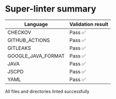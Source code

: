 # Super-linter summary

| Language           | Validation result |
| ------------------ | ----------------- |
| CHECKOV            | Pass ✅           |
| GITHUB_ACTIONS     | Pass ✅           |
| GITLEAKS           | Pass ✅           |
| GOOGLE_JAVA_FORMAT | Pass ✅           |
| JAVA               | Pass ✅           |
| JSCPD              | Pass ✅           |
| YAML               | Pass ✅           |

All files and directories linted successfully
